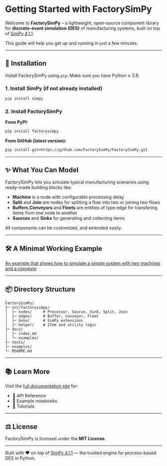 # Getting Started with FactorySimPy

Welcome to **FactorySimPy** – a lightweight, open-source component library for **discrete-event simulation (DES)** of manufacturing systems, built on top of [SimPy 4.1.1](https://simpy.readthedocs.io/en/4.1.1/).

This guide will help you get up and running in just a few minutes.

---

## 🚀 Installation

Install FactorySimPy using `pip`. Make sure you have Python ≥ 3.8.

### 1. Install SimPy (if not already installed)
```bash
pip install simpy
```

### 2. Install FactorySimPy

**From PyPI:**
```bash
pip install factorysimpy
```

**From GitHub (latest version):**
```bash
pip install git+https://github.com/FactorySimPy/FactorySimPy.git
```

---

## ✨ What You Can Model

FactorySimPy lets you simulate typical manufacturing scenarios using ready-made building blocks like:
- **Machine** is a node with configurable processing delay
- **Split** and **Join** are nodes for splitting a flow into two or joining two flows
- **Buffers**,**Conveyors** and **Fleets** are entities of type edge for transfering items from one node to another
- **Sources** and **Sinks** for generating and collecting items


All components can be customized, and extended easily.

---

## 🛠️ A Minimal Working Example

[An example that shows how to simulate a simple system with two machines and a conveyor](../examples/quick_start.py)




---

## 📦 Directory Structure

```
FactorySimPy/
├─ src/factorysimpy/
│  ├─ nodes/     # Processor, Source, Sink, Split, Join
│  ├─ edges/     # Buffer, Conveyor, Fleet
│  ├─ base/      # SimPy extensions
│  ├─ helper/    # Item and utility logic
├─ docs/
│  ├─ index.md
│  └─ examples/
├─ tests/
├─ examples/
└─ README.md
```

---

## 📚 Learn More

Visit the [full documentation site](https://factorysimpy.github.io/FactorySimPy/) for:
- 📖 API Reference
- 🧪 Example notebooks
- 📘 Tutorials


---

## ⚖️ License

FactorySimPy is licensed under the **MIT License**.

---

Built with ❤️ on top of [SimPy 4.1.1](https://simpy.readthedocs.io/en/4.1.1/) — the trusted engine for process-based DES in Python.